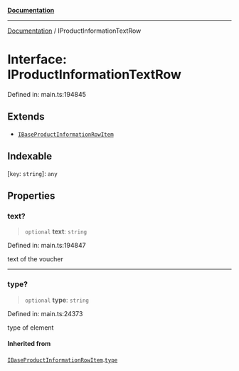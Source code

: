 [**Documentation**](../README.md)

***

[Documentation](../README.md) / IProductInformationTextRow

# Interface: IProductInformationTextRow

Defined in: main.ts:194845

## Extends

- [`IBaseProductInformationRowItem`](IBaseProductInformationRowItem.md)

## Indexable

\[`key`: `string`\]: `any`

## Properties

### text?

> `optional` **text**: `string`

Defined in: main.ts:194847

text of the voucher

***

### type?

> `optional` **type**: `string`

Defined in: main.ts:24373

type of element

#### Inherited from

[`IBaseProductInformationRowItem`](IBaseProductInformationRowItem.md).[`type`](IBaseProductInformationRowItem.md#type)
